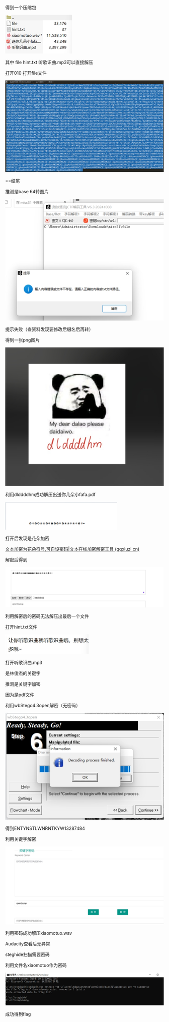 得到一个压缩包

![img](./assets/wps24.jpg) 

其中 file hint.txt 听歌识曲.mp3可以直接解压

打开010 打开file文件

![img](./assets/wps25.jpg) 

==结尾

推测是base 64转图片

![img](./assets/wps26.jpg) 

提示失败（查资料发现要修改后缀名后再转）

得到一张png图片

![img](./assets/wps27.jpg) 

 

利用dlddddhm成功解压出送你几朵小fafa.pdf

![img](./assets/wps28.jpg) 

打开后发现是花朵加密

[文本加密为花朵符号,可自设密码|文本在线加密解密工具 (qqxiuzi.cn)](https://www.qqxiuzi.cn/bianma/wenbenjiami.php?s=huaduo)

解密后得到

![img](./assets/wps29.jpg) 

利用解密后的密码无法解压出最后一个文件

打开hint.txt文件

![img](./assets/wps30.jpg) 

打开听歌识曲.mp3

是林俊杰的关键字

推测是关键字加密

因为是pdf文件

利用wbStego4.3open解密（无密码）

![img](./assets/wps31.jpg) 

得到ENTYNSTLWNRNTKYW13287484

利用关键字解密

 

![img](./assets/wps32.jpg) 

 

利用密码成功解压xiaomotuo.wav

Audacity查看后无异常

steghide扫描需要密码

利用文件名xiaomotuo作为密码

![img](./assets/wps33.jpg) 

成功得到flag

 

 